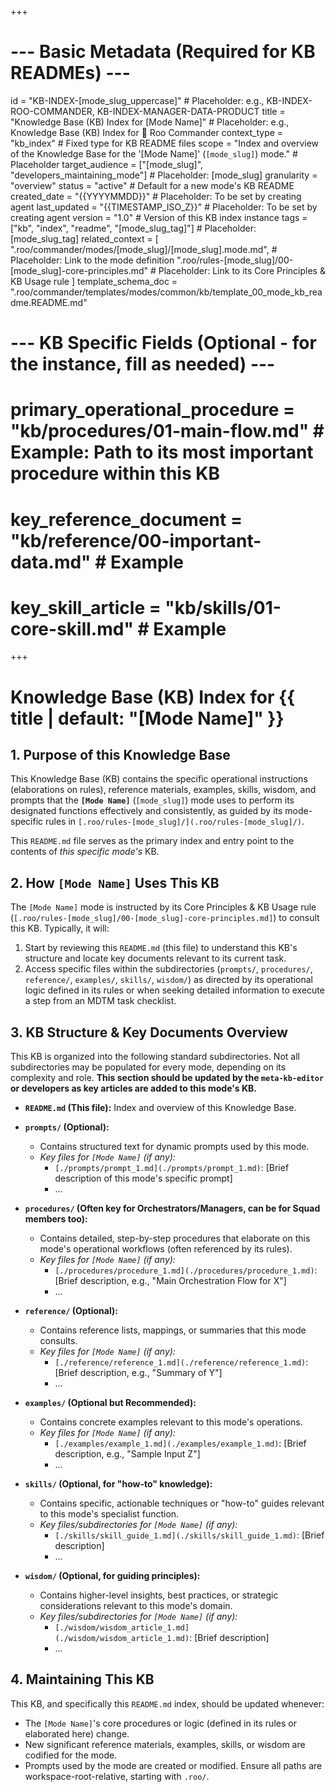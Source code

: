 +++
# --- Basic Metadata (Required for KB READMEs) ---
id = "KB-INDEX-[mode_slug_uppercase]" # Placeholder: e.g., KB-INDEX-ROO-COMMANDER, KB-INDEX-MANAGER-DATA-PRODUCT
title = "Knowledge Base (KB) Index for [Mode Name]" # Placeholder: e.g., Knowledge Base (KB) Index for 👑 Roo Commander
context_type = "kb_index" # Fixed type for KB README files
scope = "Index and overview of the Knowledge Base for the '[Mode Name]' (`[mode_slug]`) mode." # Placeholder
target_audience = ["[mode_slug]", "developers_maintaining_mode"] # Placeholder: [mode_slug]
granularity = "overview"
status = "active" # Default for a new mode's KB README
created_date = "{{YYYYMMDD}}" # Placeholder: To be set by creating agent
last_updated = "{{TIMESTAMP_ISO_Z}}" # Placeholder: To be set by creating agent
version = "1.0" # Version of this KB index instance
tags = ["kb", "index", "readme", "[mode_slug_tag]"] # Placeholder: [mode_slug_tag]
related_context = [
    ".roo/commander/modes/[mode_slug]/[mode_slug].mode.md", # Placeholder: Link to the mode definition
    ".roo/rules-[mode_slug]/00-[mode_slug]-core-principles.md" # Placeholder: Link to its Core Principles & KB Usage rule
]
template_schema_doc = ".roo/commander/templates/modes/common/kb/template_00_mode_kb_readme.README.md"

# --- KB Specific Fields (Optional - for the instance, fill as needed) ---
# primary_operational_procedure = "kb/procedures/01-main-flow.md" # Example: Path to its most important procedure within this KB
# key_reference_document = "kb/reference/00-important-data.md" # Example
# key_skill_article = "kb/skills/01-core-skill.md" # Example
+++

# Knowledge Base (KB) Index for {{ title | default: "[Mode Name]" }}

## 1. Purpose of this Knowledge Base

This Knowledge Base (KB) contains the specific operational instructions (elaborations on rules), reference materials, examples, skills, wisdom, and prompts that the **`[Mode Name]`** (`[mode_slug]`) mode uses to perform its designated functions effectively and consistently, as guided by its mode-specific rules in `[.roo/rules-[mode_slug]/](.roo/rules-[mode_slug]/)`.

This `README.md` file serves as the primary index and entry point to the contents of *this specific mode's* KB.

## 2. How `[Mode Name]` Uses This KB

The `[Mode Name]` mode is instructed by its Core Principles & KB Usage rule (`[.roo/rules-[mode_slug]/00-[mode_slug]-core-principles.md]`) to consult this KB. Typically, it will:

1.  Start by reviewing this `README.md` (this file) to understand this KB's structure and locate key documents relevant to its current task.
2.  Access specific files within the subdirectories (`prompts/`, `procedures/`, `reference/`, `examples/`, `skills/`, `wisdom/`) as directed by its operational logic defined in its rules or when seeking detailed information to execute a step from an MDTM task checklist.

## 3. KB Structure & Key Documents Overview

This KB is organized into the following standard subdirectories. Not all subdirectories may be populated for every mode, depending on its complexity and role. **This section should be updated by the `meta-kb-editor` or developers as key articles are added to this mode's KB.**

*   **`README.md` (This file):** Index and overview of this Knowledge Base.

*   **`prompts/` (Optional):**
    *   Contains structured text for dynamic prompts used by this mode.
    *   *Key files for `[Mode Name]` (if any):*
        *   `[./prompts/prompt_1.md](./prompts/prompt_1.md)`: [Brief description of this mode's specific prompt]
        *   ...

*   **`procedures/` (Often key for Orchestrators/Managers, can be for Squad members too):**
    *   Contains detailed, step-by-step procedures that elaborate on this mode's operational workflows (often referenced by its rules).
    *   *Key files for `[Mode Name]` (if any):*
        *   `[./procedures/procedure_1.md](./procedures/procedure_1.md)`: [Brief description, e.g., "Main Orchestration Flow for X"]
        *   ...

*   **`reference/` (Optional):**
    *   Contains reference lists, mappings, or summaries that this mode consults.
    *   *Key files for `[Mode Name]` (if any):*
        *   `[./reference/reference_1.md](./reference/reference_1.md)`: [Brief description, e.g., "Summary of Y"]
        *   ...

*   **`examples/` (Optional but Recommended):**
    *   Contains concrete examples relevant to this mode's operations.
    *   *Key files for `[Mode Name]` (if any):*
        *   `[./examples/example_1.md](./examples/example_1.md)`: [Brief description, e.g., "Sample Input Z"]
        *   ...

*   **`skills/` (Optional, for "how-to" knowledge):**
    *   Contains specific, actionable techniques or "how-to" guides relevant to this mode's specialist function.
    *   *Key files/subdirectories for `[Mode Name]` (if any):*
        *   `[./skills/skill_guide_1.md](./skills/skill_guide_1.md)`: [Brief description]
        *   ...

*   **`wisdom/` (Optional, for guiding principles):**
    *   Contains higher-level insights, best practices, or strategic considerations relevant to this mode's domain.
    *   *Key files/subdirectories for `[Mode Name]` (if any):*
        *   `[./wisdom/wisdom_article_1.md](./wisdom/wisdom_article_1.md)`: [Brief description]
        *   ...

## 4. Maintaining This KB

This KB, and specifically this `README.md` index, should be updated whenever:
*   The `[Mode Name]`'s core procedures or logic (defined in its rules or elaborated here) change.
*   New significant reference materials, examples, skills, or wisdom are codified for the mode.
*   Prompts used by the mode are created or modified.
Ensure all paths are workspace-root-relative, starting with `.roo/`.